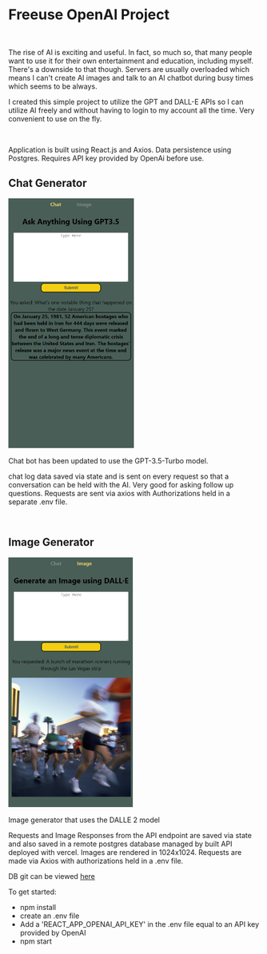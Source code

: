 <h1>Freeuse OpenAI Project</h1>
<br />
<p>The rise of AI is exciting and useful. In fact, so much so, that many people want to use it for their own entertainment and education, including myself. There's a downside to that though. Servers are usually overloaded which means I can't create AI images and talk to an AI chatbot during busy times which seems to be always.</p>
<p>I created this simple project to utilize the GPT and DALL-E APIs so I can utilize AI freely and without having to login to my account all the time. Very convenient to use on the fly.</p>
<br />
<p>Application is built using React.js and Axios. Data persistence using Postgres. Requires API key provided by OpenAi before use.</p>
<h2>Chat Generator</h2>
<img style='height: 500px;' alt='gpt-example' src='https://github.com/j-abellera/openai-project/blob/master/OpenAI-Project_GPT-Example.png' />
<p>Chat bot has been updated to use the GPT-3.5-Turbo model.</p>
<p>chat log data saved via state and is sent on every request so that a conversation can be held with the AI. Very good for asking follow up questions. Requests are sent via axios with Authorizations held in a separate .env file.</p>
<br />
<h2>Image Generator</h2>
<img style='height: 500px;' alt='gpt-example' src='https://github.com/j-abellera/openai-project/blob/master/OpenAI-Project_DALLE-Example.png' />
<p>Image generator that uses the DALLE 2 model</p>
<p>Requests and Image Responses from the API endpoint are saved via state and also saved in a remote postgres database managed by built API deployed with vercel. Images are rendered in 1024x1024. Requests are made via Axios with authorizations held in a .env file.</p>
<p>DB git can be viewed <a href="https://github.com/j-abellera/openai_db">here</a></p>
<p>To get started:</p>
<ul>
  <li>npm install</li>
  <li>create an .env file</li>
  <li>Add a 'REACT_APP_OPENAI_API_KEY' in the .env file equal to an API key provided by OpenAI</li>
  <li>npm start</li>
</ul>
